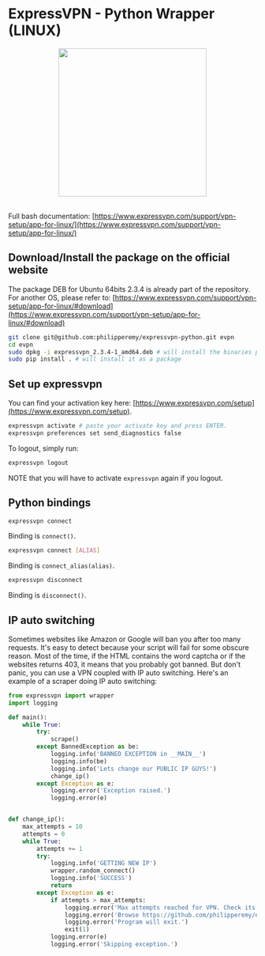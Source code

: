 # ExpressVPN - Python Wrapper (LINUX)

<div align="center">
  <img src="https://smhttp-ssl-23575.nexcesscdn.net/80ABE1/sflashrouters/media/catalog/category/expressvpn-700px2.png" width="300"><br><br>
</div>

Full bash documentation: [https://www.expressvpn.com/support/vpn-setup/app-for-linux/](https://www.expressvpn.com/support/vpn-setup/app-for-linux/)

## Download/Install the package on the official website

The package DEB for Ubuntu 64bits 2.3.4 is already part of the repository. For another OS, please refer to:
[https://www.expressvpn.com/support/vpn-setup/app-for-linux/#download](https://www.expressvpn.com/support/vpn-setup/app-for-linux/#download)
```bash
git clone git@github.com:philipperemy/expressvpn-python.git evpn
cd evpn
sudo dpkg -i expressvpn_2.3.4-1_amd64.deb # will install the binaries provided by ExpressVPN
sudo pip install . # will install it as a package
```

## Set up expressvpn

You can find your activation key here: [https://www.expressvpn.com/setup](https://www.expressvpn.com/setup).

```bash
expressvpn activate # paste your activate key and press ENTER.
expressvpn preferences set send_diagnostics false
```

To logout, simply run:

```bash
expressvpn logout
```

NOTE that you will have to activate `expressvpn` again if you logout.

## Python bindings

```bash
expressvpn connect
```
Binding is `connect()`.
```bash
expressvpn connect [ALIAS]
```
Binding is `connect_alias(alias)`.

```bash
expressvpn disconnect
```
Binding is `disconnect()`.

## IP auto switching

Sometimes websites like Amazon or Google will ban you after too many requests. It's easy to detect because your script will fail for some obscure reason. Most of the time, if the HTML contains the word captcha or if the websites returns 403, it means that you probably got banned. But don't panic, you can use a VPN coupled with IP auto switching. Here's an example of a scraper doing IP auto switching:

```python
from expressvpn import wrapper
import logging

def main():
    while True:
        try:
            scrape()
        except BannedException as be:
            logging.info('BANNED EXCEPTION in __MAIN__')
            logging.info(be)
            logging.info('Lets change our PUBLIC IP GUYS!')
            change_ip()
        except Exception as e:
            logging.error('Exception raised.')
            logging.error(e)


def change_ip():
    max_attempts = 10
    attempts = 0
    while True:
        attempts += 1
        try:
            logging.info('GETTING NEW IP')
            wrapper.random_connect()
            logging.info('SUCCESS')
            return
        except Exception as e:
            if attempts > max_attempts:
                logging.error('Max attempts reached for VPN. Check its configuration.')
                logging.error('Browse https://github.com/philipperemy/expressvpn-python.')
                logging.error('Program will exit.')
                exit(1)
            logging.error(e)
            logging.error('Skipping exception.')
 ```
